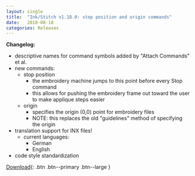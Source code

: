 ```yaml
---
layout: single
title:  "Ink/Stitch v1.18.0: stop position and origin commands"
date:   2018-08-18
categories: Releases
---
```

**Changelog:**

* descriptive names for command symbols added by "Attach Commands" et al.
* new commands:
  * stop position
    * the embroidery machine jumps to this point before every Stop command
    * this allows for pushing the embroidery frame out toward the user to make applique steps easier
  * origin
    * specifies the origin (0,0) point for embroidery files
    * NOTE: this replaces the old "guidelines" method of specifying the origin
* translation support for INX files!
  * current languages:
    * German
    * English
* code style standardization

[Download](https://github.com/inkstitch/inkstitch/releases/tag/v1.18.0){: .btn .btn--primary .btn--large }
